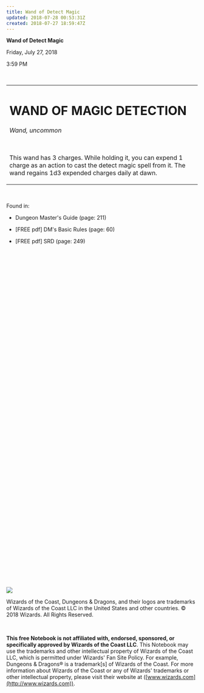 ```yaml
---
title: Wand of Detect Magic
updated: 2018-07-28 00:53:31Z
created: 2018-07-27 18:59:47Z
---
```


**Wand of Detect Magic**

Friday, July 27, 2018

3:59 PM

 

<table><tbody><tr class="odd"><td><h1 id="wand-of-magic-detection"><strong>WAND OF MAGIC DETECTION</strong></h1><p><em>Wand, uncommon</em></p><p> </p><p>This wand has 3 charges. While holding it, you can expend 1 charge as an action to cast the detect magic spell from it. The wand regains 1d3 expended charges daily at dawn.</p></td></tr></tbody></table>

 

Found in:

-   Dungeon Master's Guide (page: 211)

-   \[FREE pdf\] DM's Basic Rules (page: 60)

-   \[FREE pdf\] SRD (page: 249)

##  

##  

 

 

 

 

 

 

 

 

 

 

 

 

 

 

 

 

 

 

 

 

 

 

 

 

 

![](tmp\media\image1.png)

Wizards of the Coast, Dungeons & Dragons, and their logos are trademarks of Wizards of the Coast LLC in the United States and other countries. © 2018 Wizards. All Rights Reserved.

 

**This free Notebook is not affiliated with, endorsed, sponsored, or specifically approved by Wizards of the Coast LLC**. This Notebook may use the trademarks and other intellectual property of Wizards of the Coast LLC, which is permitted under Wizards' Fan Site Policy. For example, Dungeons & Dragons® is a trademark\[s\] of Wizards of the Coast. For more information about Wizards of the Coast or any of Wizards' trademarks or other intellectual property, please visit their website at ([www.wizards.com](http://www.wizards.com)).
